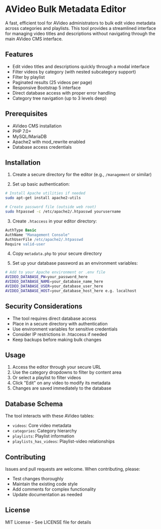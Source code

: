# AVideo Bulk Metadata Editor

A fast, efficient tool for AVideo administrators to bulk edit video metadata across categories and playlists. This tool provides a streamlined interface for managing video titles and descriptions without navigating through the main AVideo CMS interface.

## Features

- Edit video titles and descriptions quickly through a modal interface
- Filter videos by category (with nested subcategory support)
- Filter by playlist
- Paginated results (25 videos per page)
- Responsive Bootstrap 5 interface
- Direct database access with proper error handling
- Category tree navigation (up to 3 levels deep)

## Prerequisites

- AVideo CMS installation
- PHP 7.0+
- MySQL/MariaDB
- Apache2 with mod_rewrite enabled
- Database access credentials

## Installation

1. Create a secure directory for the editor (e.g., `/management` or similar)

2. Set up basic authentication:
```bash
# Install Apache utilities if needed
sudo apt-get install apache2-utils

# Create password file (outside web root)
sudo htpasswd -c /etc/apache2/.htpasswd yourusername
```

3. Create `.htaccess` in your editor directory:
```apache
AuthType Basic
AuthName "Management Console"
AuthUserFile /etc/apache2/.htpasswd
Require valid-user
```

4. Copy `metadata.php` to your secure directory

5. Set up your database password as an environment variables:
```bash
# Add to your Apache environment or .env file
AVIDEO_DATABASE_PW=your_password_here
AVIDEO_DATABASE_NAME=your_database_name_here
AVIDEO_DATABASE_USER=your_database_user_here
AVIDEO_DATABASE_HOST=your_database_host_here e.g. localhost
```

## Security Considerations

- The tool requires direct database access
- Place in a secure directory with authentication
- Use environment variables for sensitive credentials
- Consider IP restrictions in .htaccess if needed
- Keep backups before making bulk changes

## Usage

1. Access the editor through your secure URL
2. Use the category dropdowns to filter by content area
3. Or select a playlist to filter videos
4. Click "Edit" on any video to modify its metadata
5. Changes are saved immediately to the database

## Database Schema

The tool interacts with these AVideo tables:
- `videos`: Core video metadata
- `categories`: Category hierarchy
- `playlists`: Playlist information
- `playlists_has_videos`: Playlist-video relationships

## Contributing

Issues and pull requests are welcome. When contributing, please:
- Test changes thoroughly
- Maintain the existing code style
- Add comments for complex functionality
- Update documentation as needed

## License

MIT License - See LICENSE file for details
